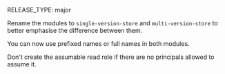 RELEASE_TYPE: major

Rename the modules to `single-version-store` and `multi-version-store` to better emphasise the difference between them.

You can now use prefixed names or full names in both modules.

Don't create the assumable read role if there are no principals allowed to assume it.